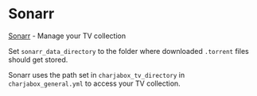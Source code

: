 # Sonarr
[Sonarr](https://sonarr.tv/) - Manage your TV collection

Set `sonarr_data_directory` to the folder where downloaded `.torrent` files should get stored.

Sonarr uses the path set in `charjabox_tv_directory` in `charjabox_general.yml` to access your TV collection.
